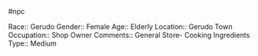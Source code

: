 #npc 

Race:: Gerudo
Gender:: Female
Age:: Elderly
Location:: Gerudo Town
Occupation:: Shop Owner
Comments:: General Store- Cooking Ingredients
Type:: Medium
